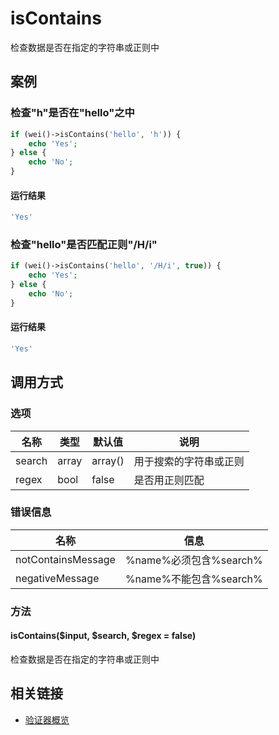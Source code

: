 isContains
==========

检查数据是否在指定的字符串或正则中

案例
----

### 检查"h"是否在"hello"之中

```php
if (wei()->isContains('hello', 'h')) {
    echo 'Yes';
} else {
    echo 'No';
}
```

#### 运行结果

```php
'Yes'
```

### 检查"hello"是否匹配正则"/H/i"

```php
if (wei()->isContains('hello', '/H/i', true)) {
    echo 'Yes';
} else {
    echo 'No';
}
```

#### 运行结果

```php
'Yes'
```

调用方式
--------

### 选项

名称              | 类型    | 默认值  | 说明
------------------|---------|---------|------
search            | array   | array() | 用于搜索的字符串或正则
regex             | bool    | false   | 是否用正则匹配

### 错误信息

名称                       | 信息
---------------------------|------
notContainsMessage         | %name%必须包含%search%
negativeMessage            | %name%不能包含%search%

### 方法

#### isContains($input, $search, $regex = false)
检查数据是否在指定的字符串或正则中

相关链接
--------

* [验证器概览](../book/validators.md)